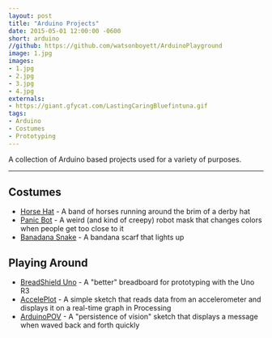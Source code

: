 ```yaml
---
layout: post
title: "Arduino Projects"
date: 2015-05-01 12:00:00 -0600
short: arduino
//github: https://github.com/watsonboyett/ArduinoPlayground
image: 1.jpg
images:
- 1.jpg
- 2.jpg
- 3.jpg
- 4.jpg
externals:
- https://giant.gfycat.com/LastingCaringBluefintuna.gif
tags:
- Arduino
- Costumes
- Prototyping
---
```


A collection of Arduino based projects used for a variety of purposes.

-----

## Costumes
- [Horse Hat](https://github.com/watsonboyett/ArduinoPlayground/tree/master/HorseHat) - A band of horses running around the brim of a derby hat 
- [Panic Bot](https://github.com/watsonboyett/ArduinoPlayground/tree/master/PanicBot) - A weird (and kind of creepy) robot mask that changes colors when people get too close to it
- [Banadana Snake](https://github.com/watsonboyett/ArduinoPlayground/tree/master/BandanaSnake) - A bandana scarf that lights up

## Playing Around
- [BreadShield Uno](https://github.com/watsonboyett/ArduinoPlayground/tree/master/BreadShieldUno) - A "better" breadboard for prototyping with the Uno R3
- [AccelePlot](https://github.com/watsonboyett/ArduinoPlayground/tree/master/AccelePlot) - A simple sketch that reads data from an accelerometer and displays it on a real-time graph in Processing
- [ArduinoPOV](https://github.com/watsonboyett/ArduinoPlayground/tree/master/ArduinoPov) - A "persistence of vision" sketch that displays a message when waved back and forth quickly
